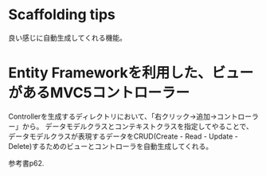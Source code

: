 # Scaffolding tips
良い感じに自動生成してくれる機能。

# Entity Frameworkを利用した、ビューがあるMVC5コントローラー
Controllerを生成するディレクトリにおいて、「右クリック->追加->コントローラー」から。
データモデルクラスとコンテキストクラスを指定してやることで、データモデルクラスが表現するデータをCRUD(Create - Read - Update - Delete)するためのビューとコントローラを自動生成してくれる。

参考書p62.
